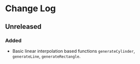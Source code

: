 # Change Log

## Unreleased
### Added
- Basic linear interpolation based functions `generateCylinder`, `generateLine`, `generateRectangle`.

